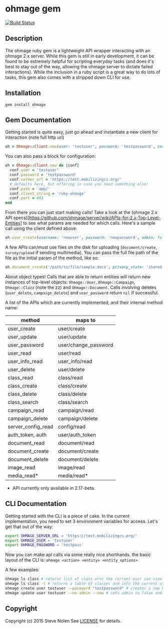 ohmage gem
====

[![Build Status](https://travis-ci.org/ohmage/gem.svg)](https://travis-ci.org/ohmage/gem)

Description
-----------
The ohmage ruby gem is a lightweight API wrapper interacting with an ohmage 2.x server.  While this gem is still in early development, it can be found to be extremely helpful for scripting everyday tasks (and does it's best to stay out of the way, allowing the ohmage server to dictate failed interactions).  While the inclusion in a ruby script is a great way to do lots of tasks, this gem also comes with a stripped down CLI for use.


Installation
------------
`gem install ohmage`


Gem Documentation
-----------------
Getting started is quite easy, just go ahead and instantiate a new client for interaction (note full http url)

```ruby
oh = Ohmage::Client.new(user: 'testuser', password: 'testpassword', server_url: 'https://test.mobilizingcs.org/')
```

You can also pass a block for configuration:

```ruby
oh = Ohmage::Client.new do |conf|
  conf.user = 'testuser'
  conf.password = 'testpassword'
  conf.server_url = 'https://test.mobilizingcs.org/'
  # defaults here, but offering in case you need something else!
  conf.path = 'app/'
  conf.client_string = 'ruby-ohmage'
  conf.port = 443
end
```

From there you can just start making calls! Take a look at the (ohmage 2.x API specs)[https://github.com/ohmage/server/wiki/APIs-for-2.x-Top-Level-Entities] to see what params are needed for which calls.  Here's a sample call using the client defined above:

```ruby
oh.user_create(username: 'newuser', password: 'newpassword', admin: false, enabled: true, new_account: true)
```

A few APIs can/must use files on the disk for uploading (`document/create`, `survey/upload` if sending multimedia). You can pass the full file path of the file as the initial param of the method, like so:

```ruby
oh.document_create('/path/to/file/sample.docx', privacy_state: 'shared', document_class_role_list: 'urn:class:public;reader')
```

About object types! Calls that are able to return entities will return new instances of top-level objects: `Ohmage::User`, `Ohmage::Campaign`, `Ohmage::Clazz` (note the zz) and `Ohmage::Document`. Calls involving deletes (`user_delete`, `campaign_delete`) and `user_password` return `nil` if successful.

A list of the APIs which are currently implemented, and their internal method name:

| method             | maps to              |
|--------------------|----------------------|
| user_create        | user/create          |
| user_update        | user/update          |
| user_password      | user/change_password |
| user_read          | user/read            |
| user_info_read     | user_info/read       |
| user_delete        | user/delete          |
| class_read         | class/read           |
| class_create       | class/create         |
| class_delete       | class/delete         |
| class_search       | class/search         |
| campaign_read      | campaign/read        |
| campaign_delete    | campaign/delete      |
| server_config_read | config/read          |
| auth_token, auth   | user/auth_token      |
| document_read      | document/read        |
| document_create    | document/create      |
| document_delete    | document/delete      |
| image_read         | image/read           |
| media_read*        | media/read*          |

* API currently only available in 2.17-beta.


CLI Documentation
-----------------
Getting started with the CLI is a piece of cake.  In the current implementation, you need to set 3 environment variables for access. Let's get that out of the way:

```bash
export OHMAGE_SERVER_URL = 'https://test.mobilizingcs.org/'
export OHMAGE_USER = 'testuser'
export OHMAGE_PASSWORD = 'testpass'
```

Now you can make api calls via some really nice shorthands. the basic layout of the CLI is:
`ohmage <action> <entity> <entity_options>`

A few examples:

```bash
ohmage ls class # returns list of class urns the current user can view
ohmage ls class -t # returns a table of classes and info the current user can view
ohmage create user testuser --password "testpassword" # creates a new user with defaults (enabled, new_account set, not admin)
ohmage update user testuser --no-admin --new # sets admin to false and new_account to true for testuser
```

## Copyright
Copyright (c) 2015 Steve Nolen
See [LICENSE][] for details.

[license]: LICENSE.txt

